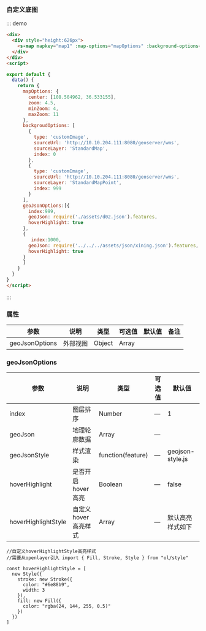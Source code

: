 ### 自定义底图

::: demo

```html
<div>
  <div style="height:626px">
    <s-map mapkey="map1" :map-options="mapOptions" :background-options="backgroudOptions" :geo-json-options="geoJsonOptions"></s-map>
  </div>
</div>
<script>

export default {
  data() {
    return {
      mapOptions: {
        center: [108.504962, 36.533155],
        zoom: 4.5,
        minZoom: 4,
        maxZoom: 11
      },
      backgroudOptions: [
        {
          type: 'customImage',
          sourceUrl: 'http://10.10.204.111:8080/geoserver/wms',
          sourceLayer: 'StandardMap',
          index: 0
        },
        {
          type: 'customImage',
          sourceUrl: 'http://10.10.204.111:8080/geoserver/wms',
          sourceLayer: 'StandardMapPoint',
          index: 999
        }
      ],
      geoJsonOptions:[{
        index:999,
        geoJson: require('./assets/d02.json').features,
        hoverHighlight: true
      },
      {
         index:1000,
        geoJson: require('../../../assets/json/xining.json').features,
        hoverHighlight: true
      }
      ] 
    }
  }
}
</script>
```

:::

### 属性

| 参数 | 说明 | 类型 | 可选值 | 默认值 | 备注 |
| ---- | ----| ---- | ---- | ---- | ---- |
| geoJsonOptions | 外部视图 | Object|Array | | | 实现多地图联动功能时，需要设置统一的视图，由外部传入 |

### geoJsonOptions

| 参数 | 说明 | 类型 | 可选值 | 默认值 |
| ---- | ---- | ---- | ---- | ---- |
| index | 图层排序 | Number | — | 1 |
| geoJson | 地理轮廓数据 | Array  | — | |
| geoJsonStyle | 样式渲染 | function(feature) | — | geojson-style.js |
| hoverHighlight | 是否开启hover高亮 | Boolean | — | false |
| hoverHighlightStyle | 自定义hover高亮样式 | Array | — | 默认高亮样式如下 | 
```
//自定义hoverHighlightStyle高亮样式
//需要从openlayer引入 import { Fill, Stroke, Style } from "ol/style" 

const hoverHighlightStyle = [
  new Style({
    stroke: new Stroke({
      color: "#6e88b9",
      width: 3
    }),
    fill: new Fill({
      color: "rgba(24, 144, 255, 0.5)"
    })
  })
]
```
